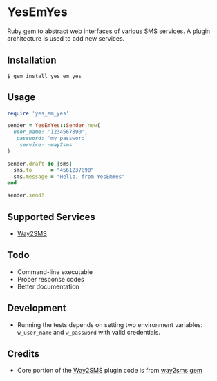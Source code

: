 # YesEmYes

Ruby gem to abstract web interfaces of various SMS services. A plugin architecture is used to add new services.

## Installation

    $ gem install yes_em_yes

## Usage

``` ruby
require 'yes_em_yes'

sender = YesEmYes::Sender.new(
  user_name: '1234567890',
   password: 'my_password'
    service: :way2sms
)

sender.draft do |sms|
  sms.to      = "4561237890"
  sms.message = "Hello, from YesEmYes"
end

sender.send!
```

## Supported Services

* [Way2SMS][w]


## Todo

* Command-line executable
* Proper response codes
* Better documentation

## Development

* Running the tests depends on setting two environment variables: `w_user_name` and `w_password` with valid credentials.

## Credits

* Core portion of the [Way2SMS][w] plugin code is from [way2sms gem][wg]

[w]: http://way2sms.com
[wg]: https://github.com/nandaceg007/way2sms
